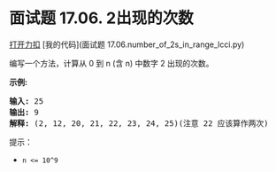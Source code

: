 # 面试题 17.06. 2出现的次数

[打开力扣](https://leetcode.cn/problems/number-of-2s-in-range-lcci) [我的代码](面试题 17.06.number_of_2s_in_range_lcci.py)

编写一个方法，计算从 0 到 n (含 n) 中数字 2 出现的次数。

<strong>示例:</strong>

<pre><strong>输入: </strong>25
<strong>输出: </strong>9
<strong>解释: </strong>(2, 12, 20, 21, 22, 23, 24, 25)(注意 22 应该算作两次)</pre>

提示：

<ul>
	<li><code>n <= 10^9</code></li>
</ul>
